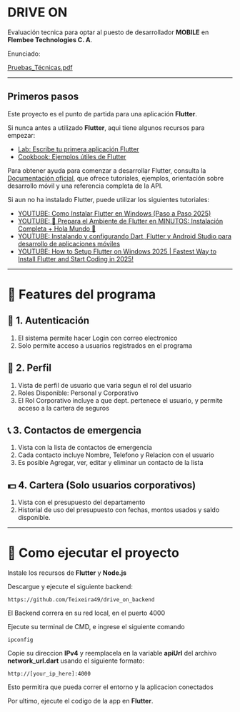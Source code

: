 # DRIVE ON 

Evaluación tecnica para optar al puesto de desarrollador **MOBILE** en **Flembee Technologies C. A**.

Enunciado:

[Pruebas_Técnicas.pdf](https://github.com/user-attachments/files/19675511/Pruebas_Tecnicas.pdf)

---

## Primeros pasos

Este proyecto es el punto de partida para una aplicación **Flutter**.

Si nunca antes a utilizado **Flutter**, aqui tiene algunos recursos para empezar:

- [Lab: Escribe tu primera aplicación Flutter](https://docs.flutter.dev/get-started/codelab)
- [Cookbook: Ejemplos útiles de Flutter](https://docs.flutter.dev/cookbook)

Para obtener ayuda para comenzar a desarrollar Flutter, consulta la
[Documentación oficial](https://docs.flutter.dev/), que ofrece tutoriales, ejemplos, orientación sobre desarrollo móvil y una referencia completa de la API.

Si aun no ha instalado Flutter, puede utilizar los siguientes tutoriales:

- [YOUTUBE: Como Instalar Flutter en Windows (Paso a Paso 2025)](https://www.youtube.com/watch?v=BTubOBvfEUE)
- [YOUTUBE: 🚀 Prepara el Ambiente de Flutter en MINUTOS: Instalación Completa + Hola Mundo 🌟](https://www.youtube.com/watch?v=9DsKJyEygos)
- [YOUTUBE: Instalando y configurando Dart, Flutter y Android Studio para desarrollo de aplicaciones móviles](https://www.youtube.com/watch?v=-2wcHqLAbsY)
- [YOUTUBE: How to Setup Flutter on Windows 2025 | Fastest Way to Install Flutter and Start Coding in 2025!](https://www.youtube.com/watch?v=ASzu_JzcA34)

---

# 💾 Features del programa

## 🔐 1. Autenticación

1. El sistema permite hacer Login con correo electronico
2. Solo permite acceso a usuarios registrados en el programa

## 👤 2. Perfil

1.  Vista de perfil de usuario que varia segun el rol del usuario
2.  Roles Disponible: Personal y Corporativo
3.  El Rol Corporativo incluye a que dept. pertenece el usuario, y permite acceso a la cartera de seguros

## 📞 3. Contactos de emergencia

1. Vista con la lista de contactos de emergencia
2. Cada contacto incluye Nombre, Telefono y Relacion con el usuario
3. Es posible Agregar, ver, editar y eliminar un contacto de la lista

## 💵 4. Cartera (Solo usuarios corporativos)

1. Vista con el presupuesto del departamento
2. Historial de uso del presupuesto con fechas, montos usados y saldo disponible.

---

# 🧪 Como ejecutar el proyecto

Instale los recursos de **Flutter** y **Node.js**

Descargue y ejecute el siguiente backend:
```
https://github.com/Teixeira49/drive_on_backend
``` 

El Backend correra en su red local, en el puerto 4000

Ejecute su terminal de CMD, e ingrese el siguiente comando
```
ipconfig
```

Copie su direccion **IPv4** y reemplacela en la variable **apiUrl** del archivo **network_url.dart** usando el siguiente formato:
```
http://[your_ip_here]:4000
```

Esto permitira que pueda correr el entorno y la aplicacion conectados

Por ultimo, ejecute el codigo de la app en **Flutter**.
